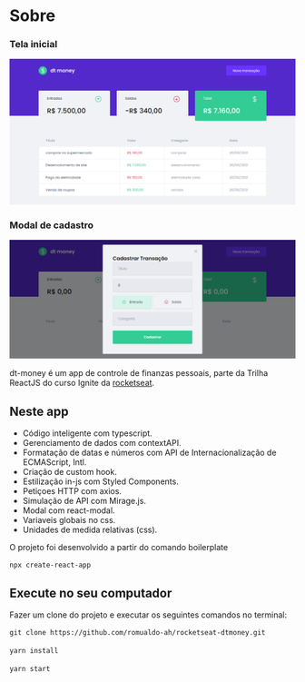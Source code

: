 # Sobre
### Tela inicial
![Tela Inicial](https://github.com/romualdo-ah/rocketseat-dtmoney/blob/main/public/screencapture-localhost-3000-2021-06-26-21_46_34.png?raw=true)
### Modal de cadastro
![Tela Inicial](https://github.com/romualdo-ah/rocketseat-dtmoney/blob/main/public/screencapture-localhost-3000-2021-06-26-21_47_40.png?raw=true)

dt-money é um app de controle de finanzas pessoais, parte da Trilha ReactJS do curso Ignite da [rocketseat](https://app.rocketseat.com.br/).

## Neste app

- Código inteligente com typescript.
- Gerenciamento de dados com contextAPI.
- Formatação de datas e números com API de Internacionalização de ECMAScript, Intl.
- Criação de custom hook.
- Estilização in-js com Styled Components.
- Petiçoes HTTP com axios.
- Simulação de API com Mirage.js.
- Modal com react-modal.
- Variaveis globais no css.
- Unidades de medida relativas (css).


O projeto foi desenvolvido a partir do comando boilerplate 

    npx create-react-app
## Execute no seu computador

 Fazer um clone do projeto e executar os seguintes comandos no terminal:

    git clone https://github.com/romualdo-ah/rocketseat-dtmoney.git
    
    yarn install
    
    yarn start
